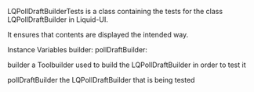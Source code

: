 LQPollDraftBuilderTests is a class containing the tests for the class LQPollDraftBuilder in Liquid-UI.

It ensures that contents are displayed the intended way.

Instance Variables
	builder:						<ToolBuilder>
	pollDraftBuilder:	<LQPollDraftBuilder>

builder
	a Toolbuilder used to build the LQPollDraftBuilder in order to test it

pollDraftBuilder
	the LQPollDraftBuilder that is being tested

